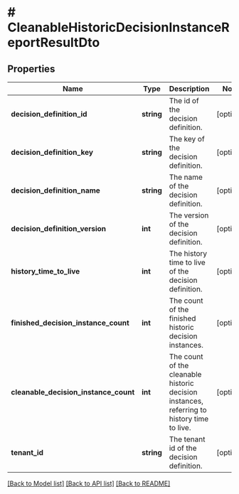 # # CleanableHistoricDecisionInstanceReportResultDto

## Properties

Name | Type | Description | Notes
------------ | ------------- | ------------- | -------------
**decision_definition_id** | **string** | The id of the decision definition. | [optional]
**decision_definition_key** | **string** | The key of the decision definition. | [optional]
**decision_definition_name** | **string** | The name of the decision definition. | [optional]
**decision_definition_version** | **int** | The version of the decision definition. | [optional]
**history_time_to_live** | **int** | The history time to live of the decision definition. | [optional]
**finished_decision_instance_count** | **int** | The count of the finished historic decision instances. | [optional]
**cleanable_decision_instance_count** | **int** | The count of the cleanable historic decision instances, referring to history time to live. | [optional]
**tenant_id** | **string** | The tenant id of the decision definition. | [optional]

[[Back to Model list]](../../README.md#models) [[Back to API list]](../../README.md#endpoints) [[Back to README]](../../README.md)
